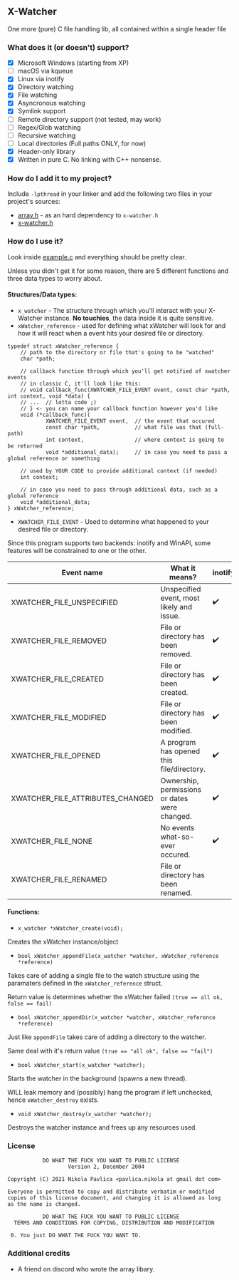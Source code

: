 X-Watcher
---------

One more (pure) C file handling lib, all contained within a single header file

### What does it (or doesn't) support?

 * [x] Microsoft Windows (starting from XP)
 * [ ] macOS via kqueue
 * [x] Linux via inotify
 * [x] Directory watching
 * [x] File watching
 * [x] Asyncronous watching
 * [x] Symlink support
 * [ ] Remote directory support (not tested, may work)
 * [ ] Regex/Glob watching
 * [ ] Recursive watching
 * [ ] Local directories (Full paths ONLY, for now)
 * [x] Header-only library
 * [x] Written in pure C. No linking with C++ nonsense.

### How do I add it to my project?

Include ```-lpthread``` in your linker and add the following two files
in your project's sources:
 * [array.h](array.h) - as an hard dependency to ```x-watcher.h```
 * [x-watcher.h](x-watcher.h)

### How do I use it?

Look inside [example.c](example.c) and everything should be pretty clear.

Unless you didn't get it for some reason, there are 5 different functions and
three data types to worry about.

#### Structures/Data types:

 * ```x_watcher``` - The structure through which you'll interact with your
 X-Watcher instance. **No touchies**, the data inside it is quite sensitive.
 * ```xWatcher_reference``` - used for defining what xWatcher will look for and
 how it will react when a event hits your desired file or directory.
```
typedef struct xWatcher_reference {
	// path to the directory or file that's going to be "watched"
	char *path;

	// callback function through which you'll get notified of xwatcher events
	// in classic C, it'll look like this:
	// void callback_func(XWATCHER_FILE_EVENT event, const char *path, int context, void *data) {
	// ...  // lotta code ;)
	// } <- you can name your callback function however you'd like
	void (*callback_func)(
			XWATCHER_FILE_EVENT event,  // the event that occured
			const char *path,           // what file was that (full-path)
			int context,                // where context is going to be returned
			void *additional_data);     // in case you need to pass a global reference or something

	// used by YOUR CODE to provide additional context (if needed)
	int context;

	// in case you need to pass through additional data, such as a global reference
	void *additional_data;
} xWatcher_reference;
```


 * ```XWATCHER_FILE_EVENT``` - Used to determine what happened to your desired
 file or directory.

Since this program supports two backends: inotify and WinAPI, some features
 will be constrained to one or the other.

| Event name                       | What it means?                                | inotify            | Windows            |
|----------------------------------|-----------------------------------------------|--------------------|--------------------|
| XWATCHER_FILE_UNSPECIFIED        | Unspecified event, most likely and issue.     | :heavy_check_mark: | :heavy_check_mark: |
| XWATCHER_FILE_REMOVED            | File or directory has been removed.           | :heavy_check_mark: | :heavy_check_mark: |
| XWATCHER_FILE_CREATED            | File or directory has been created.           | :heavy_check_mark: | :heavy_check_mark: |
| XWATCHER_FILE_MODIFIED           | File or directory has been modified.          | :heavy_check_mark: | :heavy_check_mark: |
| XWATCHER_FILE_OPENED             | A program has opened this file/directory.     | :heavy_check_mark: |                    |
| XWATCHER_FILE_ATTRIBUTES_CHANGED | Ownership, permissions or dates were changed. | :heavy_check_mark: |                    |
| XWATCHER_FILE_NONE               | No events what-so-ever occured.               | :heavy_check_mark: | :heavy_check_mark: |
| XWATCHER_FILE_RENAMED            | File or directory has been renamed.           |                    | :heavy_check_mark: |


#### Functions:


 * ```x_watcher *xWatcher_create(void);```

 Creates the xWatcher instance/object
 
 * ```bool xWatcher_appendFile(x_watcher *watcher, xWatcher_reference *reference)```

 Takes care of adding a single file to the watch structure using the paramaters
 defined in the ```xWatcher_reference``` struct.

 Return value is determines whether the xWatcher failed
 ```(true == all ok, false == fail)```

 * ```bool xWatcher_appendDir(x_watcher *watcher, xWatcher_reference *reference)```

 Just like ```appendFile``` takes care of adding a directory to the watcher.

 Same deal with it's return value ```(true == "all ok", false == "fail")```

 * ```bool xWatcher_start(x_watcher *watcher);```

 Starts the watcher in the background (spawns a new thread).

 WILL leak memory and (possibly) hang the program if left unchecked,
 hence ```xWatcher_destroy``` exists.

 * ```void xWatcher_destroy(x_watcher *watcher);```

 Destroys the watcher instance and frees up any resources used.

### License
```
           DO WHAT THE FUCK YOU WANT TO PUBLIC LICENSE
                   Version 2, December 2004
 
Copyright (C) 2021 Nikola Pavlica <pavlica.nikola at gmail dot com>

Everyone is permitted to copy and distribute verbatim or modified
copies of this license document, and changing it is allowed as long
as the name is changed.
 
           DO WHAT THE FUCK YOU WANT TO PUBLIC LICENSE
  TERMS AND CONDITIONS FOR COPYING, DISTRIBUTION AND MODIFICATION

 0. You just DO WHAT THE FUCK YOU WANT TO.
```


### Additional credits

 * A friend on discord who wrote the array libary.
